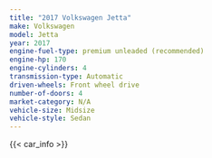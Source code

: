 ```yaml
---
title: "2017 Volkswagen Jetta"
make: Volkswagen
model: Jetta
year: 2017
engine-fuel-type: premium unleaded (recommended)
engine-hp: 170
engine-cylinders: 4
transmission-type: Automatic
driven-wheels: Front wheel drive
number-of-doors: 4
market-category: N/A
vehicle-size: Midsize
vehicle-style: Sedan
---
```


{{< car_info >}}
